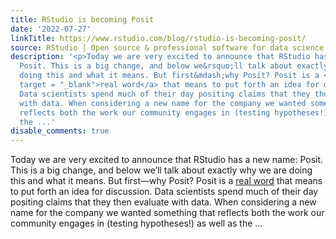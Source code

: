 ```yaml
---
title: RStudio is becoming Posit
date: '2022-07-27'
linkTitle: https://www.rstudio.com/blog/rstudio-is-becoming-posit/
source: RStudio | Open source & professional software for data science teams on RStudio
description: '<p>Today we are very excited to announce that RStudio has a new name:
  Posit. This is a big change, and below we&rsquo;ll talk about exactly why we are
  doing this and what it means. But first&mdash;why Posit? Posit is a <a href="https://www.vocabulary.com/dictionary/posit"
  target = "_blank">real word</a> that means to put forth an idea for discussion.
  Data scientists spend much of their day positing claims that they then evaluate
  with data. When considering a new name for the company we wanted something that
  reflects both the work our community engages in (testing hypotheses!) as well as
  the ...'
disable_comments: true
---
```

<p>Today we are very excited to announce that RStudio has a new name: Posit. This is a big change, and below we&rsquo;ll talk about exactly why we are doing this and what it means. But first&mdash;why Posit? Posit is a <a href="https://www.vocabulary.com/dictionary/posit" target = "_blank">real word</a> that means to put forth an idea for discussion. Data scientists spend much of their day positing claims that they then evaluate with data. When considering a new name for the company we wanted something that reflects both the work our community engages in (testing hypotheses!) as well as the ...